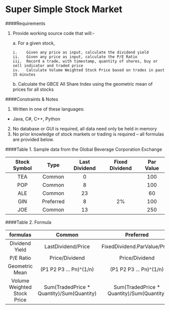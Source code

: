 # Super Simple Stock Market

####Requirements


1.	Provide working source code that will:-

    a.	For a given stock,
    
        i.    Given any price as input, calculate the dividend yield
        ii.   Given any price as input, calculate the P/E Ratio
        iii.  Record a trade, with timestamp, quantity of shares, buy or sell indicator and traded price
        iv.   Calculate Volume Weighted Stock Price based on trades in past 15 minutes

    b.	Calculate the GBCE All Share Index using the geometric mean of prices for all stocks

####Constraints & Notes
1. Written in one of these languages:
  * Java, C#, C++, Python
2. No database or GUI is required, all data need only be held in memory
3. No prior knowledge of stock markets or trading is required – all formulas are provided below.

####Table 1. Sample data from the Global Beverage Corporation Exchange

| Stock Symbol | Type      | Last Dividend | Fixed Dividend | Par Value |
| :----------: | :-------: | :-----------: | :------------: |:--------: |
TEA            | Common    | 0             |                | 100       |
POP            | Common    | 8             |                | 100       |
ALE            | Common    | 23            |                | 60        |
GIN            | Preferred | 8             | 2%             | 100       |
JOE            | Common    | 13            |                | 250       |

####Table 2. Formula

| formulas                    | Common                                     | Preferred                                 |
| :-------------------------: | :----------------------------------------: | :---------------------------------------: |
| Dividend Yield              | LastDividend/Price                         | FixedDividend.ParValue/Price              |
| P/E Ratio                   | Price/Dividend                             | Price/Dividend                            |
| Geometric Mean              | (P1 P2 P3 ... Pn)^(1/n)                    | (P1 P2 P3 ... Pn)^(1/n)                   |
| Volume Weighted Stock Price |  Sum(TradedPrice * Quantity)/Sum(Quantity) | Sum(TradedPrice * Quantity)/Sum(Quantity) |
